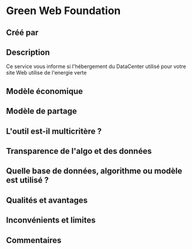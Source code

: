 # Green Web Foundation

## Créé par



## Description

Ce service vous informe si l'hébergement du DataCenter utilisé pour votre site Web utilise de l'energie verte

## Modèle économique



## Modèle de partage



## L'outil est-il multicritère ?



## Transparence de l'algo et des données



## Quelle base de données, algorithme ou modèle est utilisé ?



## Qualités et avantages



## Inconvénients et limites



## Commentaires




